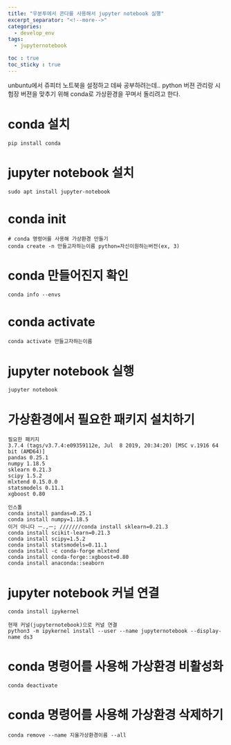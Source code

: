 ```yaml
---
title: "우분투에서 콘다를 사용해서 jupyter notebook 실행"
excerpt_separator: "<!--more-->"
categories:
  - develop_env
tags:
  - jupyternotebook

toc : true
toc_sticky : true
---
```


unbuntu에서 쥬피터 노트북을 설정하고 데싸 공부하려는데.. 
python 버젼 관리랑 시험장 버젼을 맞추기 위해 conda로 가상환경을 꾸며서 돌리려고 한다.

# conda 설치
```
pip install conda
```
# jupyter notebook 설치
```
sudo apt install jupyter-notebook
```
# conda init
```
# conda 명령어를 사용해 가상환경 만들기
conda create -n 만들고자하는이름 python=자신이원하는버전(ex, 3) 
```

# conda 만들어진지 확인
```
conda info --envs
```

# conda activate
```
conda activate 만들고자하는이름
```

# jupyter notebook 실행
```
jupyter notebook
```
# 가상환경에서 필요한 패키지 설치하기
```
필요한 패키지 
3.7.4 (tags/v3.7.4:e09359112e, Jul  8 2019, 20:34:20) [MSC v.1916 64 bit (AMD64)]
pandas 0.25.1
numpy 1.18.5
sklearn 0.21.3
scipy 1.5.2
mlxtend	0.15.0.0
statsmodels 0.11.1
xgboost	0.80

인스톨 
conda install pandas=0.25.1
conda install numpy=1.18.5
이거 아니다 ㅡ.,ㅡ; ///////conda install sklearn=0.21.3
conda install scikit-learn=0.21.3
conda install scipy=1.5.2
conda install statsmodels=0.11.1
conda install -c conda-forge mlxtend
conda install conda-forge::xgboost=0.80
conda install anaconda::seaborn
```



# jupyter notebook  커널 연결
```
conda install ipykernel

현재 커널(jupyternotebook)으로 커널 연결
python3 -m ipykernel install --user --name jupyternotebook --display-name ds3
```

# conda 명령어를 사용해 가상환경 비활성화
```
conda deactivate
```

# conda 명령어를 사용해 가상환경 삭제하기
```
conda remove --name 지울가상환경이름 --all
```


